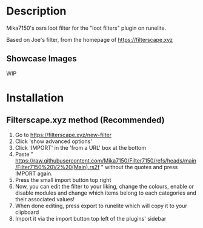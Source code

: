 # Description
Mika7150's osrs loot filter for the "loot filters" plugin on runelite.

Based on Joe's filter, from the homepage of https://filterscape.xyz

## Showcase Images

WIP

# Installation

## Filterscape.xyz method (Recommended) 
  1. Go to https://filterscape.xyz/new-filter
  2. Click 'show advanced options'
  3. Click 'IMPORT' in the 'from a URL' box at the bottom
  4. Paste " https://raw.githubusercontent.com/Mika7150/Filter7150/refs/heads/main/Filter7150%20V2%20(Main).rs2f " without the quotes and press IMPORT again.
  5. Press the small import button top right
  6. Now, you can edit the filter to your liking, change the colours, enable or disable modules and change which items belong to each categories and their associated values!
  7. When done editing, press export to runelite which will copy it to your clipboard
  8. Import it via the import button top left of the plugins' sidebar
